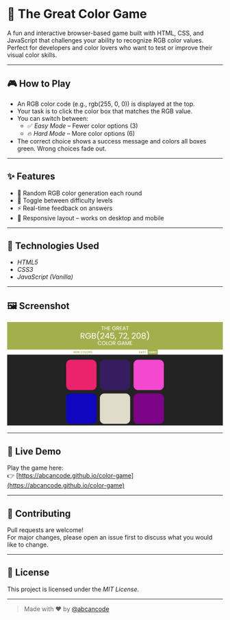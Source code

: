 # 🎨 The Great Color Game

A fun and interactive browser-based game built with HTML, CSS, and JavaScript that challenges your ability to recognize RGB color values. Perfect for developers and color lovers who want to test or improve their visual color skills.

---

## 🎮 How to Play

- An RGB color code (e.g., rgb(255, 0, 0)) is displayed at the top.
- Your task is to click the color box that matches the RGB value.
- You can switch between:
  - ✅ _Easy Mode_ – Fewer color options (3)
  - 🔥 _Hard Mode_ – More color options (6)
- The correct choice shows a success message and colors all boxes green. Wrong choices fade out.

---

## ✨ Features

- 🎯 Random RGB color generation each round
- 🔄 Toggle between difficulty levels
- ⚡ Real-time feedback on answers
- 📱 Responsive layout – works on desktop and mobile

---

## 🧪 Technologies Used

- _HTML5_
- _CSS3_
- _JavaScript (Vanilla)_

---

## 🖼️ Screenshot

![The Great Color Game](/images/the-great-color-game.png)

---

## 🚀 Live Demo

Play the game here:  
👉 [https://abcancode.github.io/color-game](https://abcancode.github.io/color-game)

---

## 🤝 Contributing

Pull requests are welcome!  
For major changes, please open an issue first to discuss what you would like to change.

---

## 📄 License

This project is licensed under the _MIT License_.

---

> Made with ❤️ by [@abcancode](https://github.com/abcancode)
